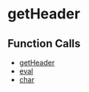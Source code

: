 # getHeader

## Function Calls
- [getHeader](oephys/getHeader.md)
- [eval](oephys/eval.md)
- [char](oephys/char.md)
